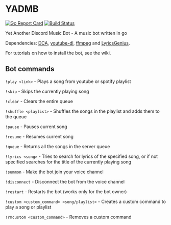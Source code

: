 # YADMB
[![Go Report Card](https://goreportcard.com/badge/github.com/TheTipo01/YADMB)](https://goreportcard.com/report/github.com/TheTipo01/YADMB)
[![Build Status](https://travis-ci.com/TheTipo01/YADMB.svg?branch=master)](https://travis-ci.com/TheTipo01/YADMB)

Yet Another Discord Music Bot - A music bot written in go

Dependencies: [DCA](https://github.com/bwmarrin/dca/tree/master/cmd/dca), [youtube-dl](https://youtube-dl.org/), [ffmpeg](https://ffmpeg.org/download.html) and [LyricsGenius](https://github.com/johnwmillr/LyricsGenius).

For tutorials on how to install the bot, see the wiki.

## Bot commands

`!play <link>` - Plays a song from youtube or spotify playlist

`!skip` - Skips the currently playing song

`!clear` - Clears the entire queue

`!shuffle <playlist>` - Shuffles the songs in the playlist and adds them to the queue

`!pause` - Pauses current song

`!resume` - Resumes current song

`!queue` - Returns all the songs in the server queue

`!lyrics <song>` - Tries to search for lyrics of the specified song, or if not specified searches for the title of the currently playing song

`!summon` - Make the bot join your voice channel

`!disconnect` - Disconnect the bot from the voice channel

`!restart` - Restarts the bot (works only for the bot owner)

`!custom <custom_command> <song/playlist>` - Creates a custom command to play a song or playlist

`!rmcustom <custom_command>` - Removes a custom command